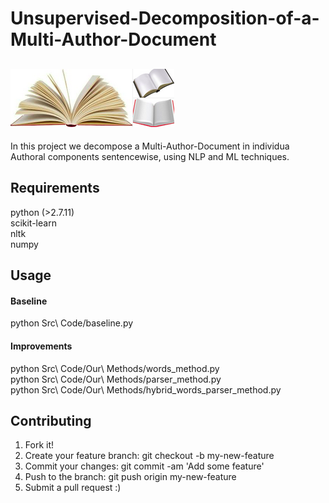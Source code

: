 # Unsupervised-Decomposition-of-a-Multi-Author-Document
![alt tag](https://github.com/kautsiitd/Unsupervised-Decomposition-of-a-Multi-Author-Document/blob/master/Images/Readme.png)
----------------------------------
In this project we decompose a Multi-Author-Document in individua Authoral components sentencewise, using NLP and ML techniques.
## Requirements
python (>2.7.11)<br />
scikit-learn<br />
nltk<br />
numpy<br />
## Usage
#### Baseline
python Src\ Code/baseline.py<br />
#### Improvements
python Src\ Code/Our\ Methods/words_method.py<br />
python Src\ Code/Our\ Methods/parser_method.py<br />
python Src\ Code/Our\ Methods/hybrid_words_parser_method.py<br />
## Contributing
1. Fork it!
2. Create your feature branch: git checkout -b my-new-feature
3. Commit your changes: git commit -am 'Add some feature'
4. Push to the branch: git push origin my-new-feature
5. Submit a pull request :)
